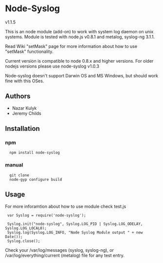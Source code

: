 # Node-Syslog

v1.1.5

This is an node module (add-on) to work with system log daemon on unix systems.
Module is tested with node.js v0.8.1 and metalog, syslog-ng 3.1.1.

Read Wiki "setMask" page for more information about how to use "setMask" functionality.


Current version is compatible to node 0.8.x and higher versions. For older nodejs versions please use node-syslog v1.0.3

Node-syslog doesn't support Darwin OS and MS Windows, but should work fine with this OSes.

## Authors

*   Nazar Kulyk
*   Jeremy Childs

## Installation

### npm

      npm install node-syslog

### manual

      git clone
      node-gyp configure build

## Usage

For more inforamtion about how to use module check test.js

     var Syslog = require('node-syslog');
     
     Syslog.init("node-syslog", Syslog.LOG_PID | Syslog.LOG_ODELAY, Syslog.LOG_LOCAL0);
     Syslog.log(Syslog.LOG_INFO, "Node Syslog Module output " + new Date());
     Syslog.close();
     
Check your /var/log/messages (syslog, syslog-ng), or /var/log/everything/current (metalog) file for any test entry.
